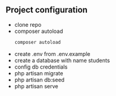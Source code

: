## Project configuration

- clone  repo
- composer autoload
  ```php
  composer autoload 
  ```
- create .env from .env.example
- create a database with name students
- config db credentials
- php artisan migrate
- php artisan db:seed
- php artisan serve